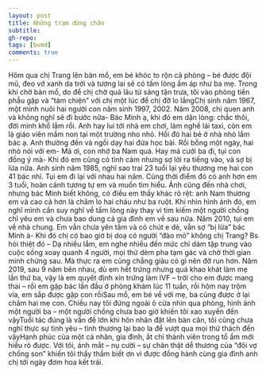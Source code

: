 ```yaml
---
layout: post
title: Những trạm dừng chân
subtitle: 
gh-repo: 
tags: [bvmd]
comments: true
---
```

Hôm qua chị Trang lên bàn mổ, em bé khóc to rộn cả phòng – bé được đội mũ, đeo vớ xanh da trời và tương lai sẽ có tấm lòng ấm áp như ba mẹ. Trong khi chờ bàn mổ, do để chị chờ quá lâu từ sáng tận trưa, tôi vào phòng tiền phẫu gặp và “tám chiện” với chị một lúc để chị đỡ lo lắngChị sinh năm 1967, một mình nuôi hai người con năm sinh 1997, 2002. Năm 2008, chị quen anh và không nghĩ sẽ đi bước nữa- Bác Minh ạ, khi đó em dặn lòng: chắc thôi, đời mình khổ lắm rồi. Anh hay lui tới nhà em chơi, làm nghề lái taxi, còn em là giáo viên mầm non tại một trường nho nhỏ. Hồi đó hai bé ở nhà nhỏ lắm bác ạ. Anh thường đến và ngồi dạy hai đứa học bài. Rồi bỗng một ngày, hai nhỏ nói với em- Má ơi, con nhớ ba Nam quá. Hay má cưới ba đi, tụi con đồng ý mà- Khi đó em cũng có tình cảm nhưng sợ lời ra tiếng vào, và sợ bị lừa nữa. Anh sinh năm 1985, nghĩ sao trai 23 tuổi lại yêu thương mẹ hai con 41 bác nhỉ. Tụi em đi lại với nhau hai năm. Cũng thời điểm đó có anh hơn em 3 tuổi, hoàn cảnh tương tự em và muốn tìm hiểu. Ảnh cũng đến nhà chơi, nhưng bác Minh biết không, có điều em thấy khác rõ rệt: anh Nam thương em và cao cả hơn là chăm lo hai cháu như ba ruột. Khi nhìn hình ảnh đó, em nghĩ mình cần suy nghĩ về tấm lòng này thay vì tìm kiếm một người chồng chỉ yêu em và chưa bao dung cả gia đình em về sau nữa. Năm 2010, tụi em về nhà chung. Em vẫn chưa yên tâm và có chút e dè, vẫn sợ “bị lừa” bác Minh à- Khi đó chị có bao giờ bị doạ có người “đào mỏ” không chị Trang? Bs hỏi thiệt đó – Dạ nhiều lắm, em nghe nhiều đến mức chỉ dám tập trung vào cuộc sống xoay quanh 4 người, mọi thứ dèm pha tạm gác và chờ thời gian minh chứng sau. Mà thực ra em cũng chẳng giàu có gì nên đỡ run hơn. Năm 2019, sau 9 năm bên nhau, dù em hết trứng nhưng quá khao khát làm mẹ lần thứ ba, vậy là em quyết định xin trứng làm IVF – trời cho em được mang thai – rồi em gặp bác lần đầu ở phòng khám lúc 11 tuần, rồi hôm nay trộm vía, em sắp được gặp con rồiSau mổ, em bé về với mẹ, ba cũng được ở lại chăm hai mẹ con. Chiều nay tôi đứng ngoài ô cửa nhìn qua phòng, hình ảnh một người ba – một người chồng chưa bao giờ khiến tôi xao xuyến đến vậyTuổi tác đúng là vấn đề lớn khi hôn nhân đặt lên bàn cân, tôi cũng chưa nghĩ thực sự tình yêu – tình thương lại bao la để vượt qua mọi thử thách đến vậyHạnh phúc của một cá nhân, gia đình, ắt chỉ thành viên trong tổ ấm mới hiểu rõ được. Với tôi, ánh mắt – nụ cười – sự chân thật dễ thương của “đôi vợ chồng son” khiến tôi thấy thầm biết ơn vì được đồng hành cùng gia đình anh chị tới ngày đơm hoa kết trái.
